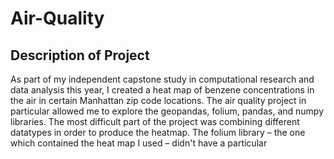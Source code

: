 # Air-Quality

## Description of Project
As part of my independent capstone study in computational research and data analysis this year, I created a heat map of benzene concentrations in the air in certain Manhattan zip code locations. The air quality project in particular allowed me to explore the geopandas, folium, pandas, and numpy libraries. The most difficult part of the project was combining different datatypes in order to produce the heatmap. The folium library – the one which contained the heat map I used – didn't have a particular 
